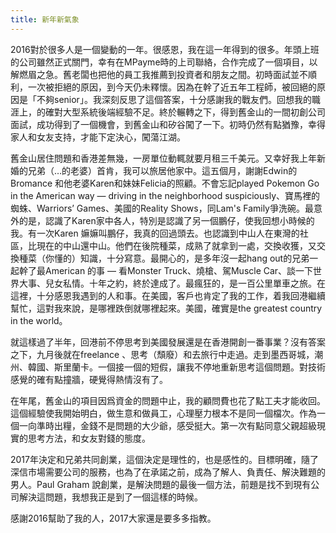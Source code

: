 ```yaml
---
title: 新年新氣象
---
```

2016對於很多人是一個變動的一年。很感恩，我在這一年得到的很多。年頭上班的公司雖然正式關門，幸有在MPayme時的上司聯絡，合作完成了一個項目，以解燃眉之急。舊老闆也把他的員工我推薦到投資者和朋友之間。初時面試並不順利，一次被拒絕的原因，到今天仍未釋懷。因為在幹了近五年工程師，被回絕的原因是「不夠senior」。我深刻反思了這個答案，十分感謝我的戰友們。回想我的職涯上，的確對大型系統後端經驗不足。終於輾轉之下，得到舊金山的一間初創公司面試，成功得到了一個機會，到舊金山和矽谷闖了一下。初時仍然有點猶豫，幸得家人和女友支持，才能下定決心，闖蕩江湖。

舊金山居住問題和香港差無幾，一房單位動輒就要月租三千美元。又幸好我上年新婚的兄弟（…的老婆）首肯，我可以旅居他家中。這五個月，謝謝Edwin的Bromance 和他老婆Karen和妹妹Felicia的照顧。不會忘記played Pokemon Go in the American way — driving in the neighborhood suspiciously、寶馬裡的蜘蛛、Warriors’ Games、美國的Reality Shows，同Lam's Family爭洗碗。最意外的是，認識了Karen家中各人，特別是認識了另一個鵬仔，使我回想小時候的我。有一次Karen 嫲嫲叫鵬仔，我真的回過頭去。也認識到中山人在東灣的社區，比現在的中山還中山。他們在後院種菜，成熟了就拿到一處，交換收獲，又交換種菜（你懂的）知識，十分寫意。最開心的，是多年沒一起hang out的兄弟一起幹了最American 的事 — 看Monster Truck、燒槍、駕Muscle Car、談一下世界大事、兒女私情。十年之約，終於達成了。最瘋狂的，是一百公里單車之旅。在這裡，十分感恩我遇到的人和事。在美國，客戶也肯定了我的工作，着我回港繼續幫忙，這對我來說，是哪裡跌倒就哪裡起來。美國，確實是the greatest country in the world。

就這樣過了半年，回港前不停思考到美國發展還是在香港開創一番事業？沒有答案之下，九月後就在freelance 、思考（頹廢）和去旅行中走過。走到墨西哥城，潮州、韓國、斯里蘭卡。一個接一個的短假，讓我不停地重新思考這個問題。對技術感覺的確有點撞牆，硬覺得熱情沒有了。

在年尾，舊金山的項目因爲資金的問題中止，我的顧問費也花了點工夫才能收回。這個經驗使我開始明白，做生意和做員工，心理壓力根本不是同一個檔次。作為一個一向準時出糧，金錢不是問題的大少爺，感受挺大。第一次有點同意父親超級現實的思考方法，和女友對錢的態度。

2017年決定和兄弟共同創業，這個決定是理性的，也是感性的。目標明確，隨了深信市場需要公司的服務，也為了在承諾之前，成為了解人、負責任、解決難題的男人。Paul Graham 說創業，是解決問題的最後一個方法，前題是找不到現有公司解決這問題，我想我正是到了一個這樣的時候。

感謝2016幫助了我的人，2017大家還是要多多指教。